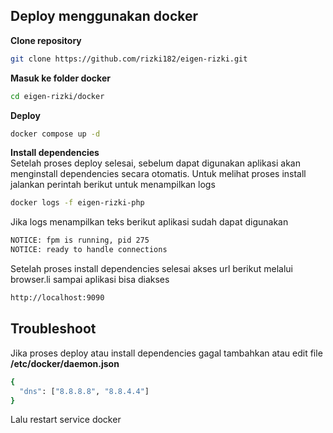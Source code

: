## Deploy menggunakan docker
**Clone repository**

```sh
git clone https://github.com/rizki182/eigen-rizki.git
```

**Masuk ke folder docker**
```sh
cd eigen-rizki/docker
```

**Deploy**
```sh
docker compose up -d
```
**Install dependencies**<br />
Setelah proses deploy selesai, sebelum dapat digunakan aplikasi akan menginstall dependencies secara otomatis. Untuk melihat proses install jalankan perintah berikut untuk menampilkan logs
```sh
docker logs -f eigen-rizki-php
```
Jika logs menampilkan teks berikut aplikasi sudah dapat digunakan
```sh
NOTICE: fpm is running, pid 275
NOTICE: ready to handle connections
```
Setelah proses install dependencies selesai akses url berikut melalui browser.li sampai aplikasi bisa diakses
```sh
http://localhost:9090
```

## Troubleshoot
Jika proses deploy atau install dependencies gagal tambahkan atau edit file **/etc/docker/daemon.json**
```sh
{
  "dns": ["8.8.8.8", "8.8.4.4"]
}
```
Lalu restart service docker

